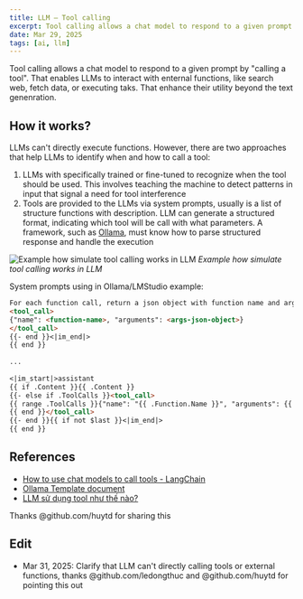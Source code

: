 ```yaml
---
title: LLM — Tool calling
excerpt: Tool calling allows a chat model to respond to a given prompt by "calling a tool". That enables LLMs to interact with enternal functions, like search web, fetch data, or executing taks. That enhance their utility beyond the text genenration.
date: Mar 29, 2025
tags: [ai, llm]
---
```


Tool calling allows a chat model to respond to a given prompt by "calling a tool". That enables LLMs to interact with enternal functions, like search web, fetch data, or executing taks. That enhance their utility beyond the text genenration.

## How it works?

LLMs can't directly execute functions. However, there are two approaches that help LLMs to identify when and how to call a tool:
1. LLMs with specifically trained or fine-tuned to recognize when the tool should be used. This involves teaching the machine to detect patterns in input that signal a need for tool interference
2. Tools are provided to the LLMs via system prompts, usually is a list of structure functions with description. LLM can generate a structured format, indicating which tool will be call with what parameters. A framework, such as [Ollama](https://ollama.com), must know how to parse structured response and handle the execution

![Example how simulate tool calling works in LLM](/assets/notes/llm-tool-calling/non-native-tool-call.svg)
*Example how simulate tool calling works in LLM*

System prompts using in Ollama/LMStudio example:

```md
For each function call, return a json object with function name and arguments within <tool_call></tool_call> XML tags:
<tool_call>
{"name": <function-name>, "arguments": <args-json-object>}
</tool_call>
{{- end }}<|im_end|>
{{ end }}
 
...
 
<|im_start|>assistant
{{ if .Content }}{{ .Content }}
{{- else if .ToolCalls }}<tool_call>
{{ range .ToolCalls }}{"name": "{{ .Function.Name }}", "arguments": {{ .Function.Arguments }}}
{{ end }}</tool_call>
{{- end }}{{ if not $last }}<|im_end|>
{{ end }}
```

## References

- [How to use chat models to call tools - LangChain](https://python.langchain.com/docs/how_to/tool_calling/)
- [Ollama Template document](https://github.com/ollama/ollama/blob/main/docs/template.md)
- [LLM sử dụng tool như thế nào?](https://notes.huy.rocks/posts/how-llm-use-tools.html)

Thanks @github.com/huytd for sharing this

## Edit

- Mar 31, 2025: Clarify that LLM can't directly calling tools or external functions, thanks @github.com/ledongthuc and @github.com/huytd for pointing this out
